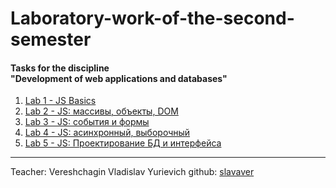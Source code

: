 # Laboratory-work-of-the-second-semester
#### Tasks for the discipline<br>"Development of web applications and databases"

1. [Lab 1 - JS Basics](https://github.com/Mika-dot/Laboratory-work-of-the-second-semester/tree/main/lab%201)
2. [Lab 2 - JS: массивы, объекты, DOM](https://github.com/Mika-dot/Laboratory-work-of-the-second-semester/tree/main/lab%202)
2. [Lab 3 - JS: события и формы](https://github.com/Mika-dot/Laboratory-work-of-the-second-semester/tree/main/lab%203)
4. [Lab 4 - JS: асинхронный, выборочный](https://github.com/Mika-dot/Laboratory-work-of-the-second-semester/tree/main/lab%204)
5. [Lab 5 - JS: Проектирование БД и интерфейса](https://github.com/Mika-dot/Laboratory-work-of-the-second-semester/tree/main/lab%205)

---

Teacher: Vereshchagin Vladislav Yurievich
github: [slavaver](https://github.com/slavaver)
